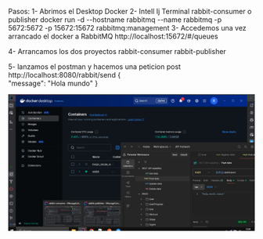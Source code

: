 

Pasos:
1- Abrimos el Desktop Docker
2- Intell Ij Terminal rabbit-consumer o publisher
docker run -d --hostname rabbitmq --name rabbitmq -p 5672:5672 -p 15672:15672 rabbitmq:management
3- Accedemos una vez arrancado el docker a RabbitMQ
http://localhost:15672/#/queues

4- Arrancamos los dos proyectos
rabbit-consumer
rabbit-publisher

5- lanzamos el postman y hacemos una peticion post
http://localhost:8080/rabbit/send
{   
"message": "Hola mundo"
}


![img.png](img.png)